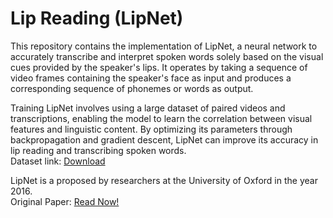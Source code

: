 # Lip Reading (LipNet)
 
This repository contains the implementation of LipNet, a neural network  to accurately transcribe and interpret spoken words solely based on the visual cues provided by the speaker's lips. It operates by taking a sequence of video frames containing the speaker's face as input and produces a corresponding sequence of phonemes or words as output.

Training LipNet involves using a large dataset of paired videos and transcriptions, enabling the model to learn the correlation between visual features and linguistic content. By optimizing its parameters through backpropagation and gradient descent, LipNet can improve its accuracy in lip reading and transcribing spoken words. <br>
Dataset link: [Download](https://drive.google.com/uc?id=1YlvpDLix3S-U8fd-gqRwPcWXAXm8JwjL)

LipNet is a proposed by researchers at the University of Oxford in the year 2016. <br>
Original Paper: [Read Now!](https://arxiv.org/abs/1611.01599)
